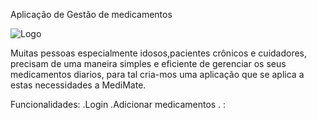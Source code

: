 Aplicação de Gestão de medicamentos




![Logo](https://github.com/user-attachments/assets/1d500c11-3cde-4f51-b52c-6c76f155ab4b)


Muitas pessoas especialmente idosos,pacientes crônicos e cuidadores, precisam de uma maneira simples e eficiente de gerenciar os seus medicamentos diarios, para tal cria-mos uma aplicação que se aplica a estas necessidades a MediMate.

Funcionalidades:
.Login
.Adicionar medicamentos
.
:
